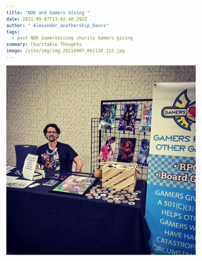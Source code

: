 ```yaml
---
title: "NDK and Gamers Giving "
date: 2021-09-07T13:02:48.292Z
author: " Alexander_anotherskip_Davis"
tags:
  - post NDK GamersGiving charity Gamers giving
summary: Charitable Thoughts
image: /site/img/img_20210907_061128_112.jpg
---
```



![](/site/img/img_20210907_061128_112.jpg)